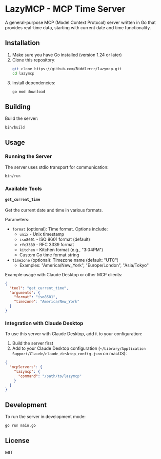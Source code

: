 # LazyMCP - MCP Time Server

A general-purpose MCP (Model Context Protocol) server written in Go that provides real-time data, starting with current date and time functionality.

## Installation

1. Make sure you have Go installed (version 1.24 or later)
2. Clone this repository:
   ```bash
   git clone https://github.com/Riddlerrr/lazymcp.git
   cd lazymcp
   ```
3. Install dependencies:
   ```bash
   go mod download
   ```

## Building

Build the server:
```bash
bin/build
```

## Usage

### Running the Server

The server uses stdio transport for communication:

```bash
bin/run
```

### Available Tools

#### `get_current_time`

Get the current date and time in various formats.

Parameters:
- `format` (optional): Time format. Options include:
  - `unix` - Unix timestamp
  - `iso8601` - ISO 8601 format (default)
  - `rfc3339` - RFC 3339 format
  - `kitchen` - Kitchen format (e.g., "3:04PM")
  - Custom Go time format string
- `timezone` (optional): Timezone name (default: "UTC")
  - Examples: "America/New_York", "Europe/London", "Asia/Tokyo"

Example usage with Claude Desktop or other MCP clients:

```json
{
  "tool": "get_current_time",
  "arguments": {
    "format": "iso8601",
    "timezone": "America/New_York"
  }
}
```

### Integration with Claude Desktop

To use this server with Claude Desktop, add it to your configuration:

1. Build the server first
2. Add to your Claude Desktop configuration (`~/Library/Application Support/Claude/claude_desktop_config.json` on macOS):

```json
{
  "mcpServers": {
    "lazymcp": {
      "command": "/path/to/lazymcp"
    }
  }
}
```

## Development

To run the server in development mode:
```bash
go run main.go
```

## License

MIT
